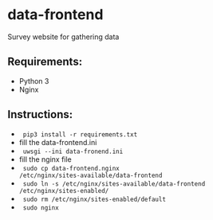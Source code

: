 # data-frontend
Survey website for gathering data

## Requirements:
- Python 3
- Nginx

## Instructions:
- <code> pip3 install -r requirements.txt </code>
- fill the data-frontend.ini
- <code> uwsgi --ini data-fronend.ini </code>
- fill the nginx file
- <code> sudo cp data-frontend.nginx /etc/nginx/sites-available/data-frontend </code>
- <code> sudo ln -s /etc/nginx/sites-available/data-frontend /etc/nginx/sites-enabled/ </code>
- <code> sudo rm /etc/nginx/sites-enabled/default </code>
- <code> sudo nginx </code>

